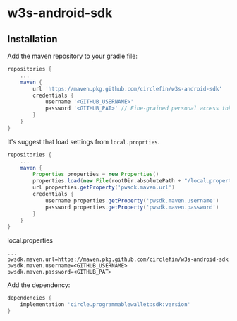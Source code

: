 # w3s-android-sdk

## Installation

Add the maven repository to your gradle file:

```gradle
repositories {
	...
	maven { 
		url 'https://maven.pkg.github.com/circlefin/w3s-android-sdk' 
		credentials {
			username '<GITHUB_USERNAME>'
			password '<GITHUB_PAT>' // Fine-grained personal access tokens or classic with package write permission
		}
	}
}
```
It's suggest that load settings from `local.proprties`.
```gradle
repositories {
	...
	maven { 
        Properties properties = new Properties()
        properties.load(new File(rootDir.absolutePath + "/local.properties").newDataInputStream()) // load local.properties
		url properties.getProperty('pwsdk.maven.url')
		credentials {
            username properties.getProperty('pwsdk.maven.username')
            password properties.getProperty('pwsdk.maven.password')
		}
	}
}
```
local.properties
```
...
pwsdk.maven.url=https://maven.pkg.github.com/circlefin/w3s-android-sdk
pwsdk.maven.username=<GITHUB_USERNAME>
pwsdk.maven.password=<GITHUB_PAT>

```

Add the dependency:

```gradle
dependencies {
	implementation 'circle.programmablewallet:sdk:version'
}
```